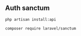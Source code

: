 
## Auth sanctum 


```bash
php artisan install:api

```
```bash
composer require laravel/sanctum

```




